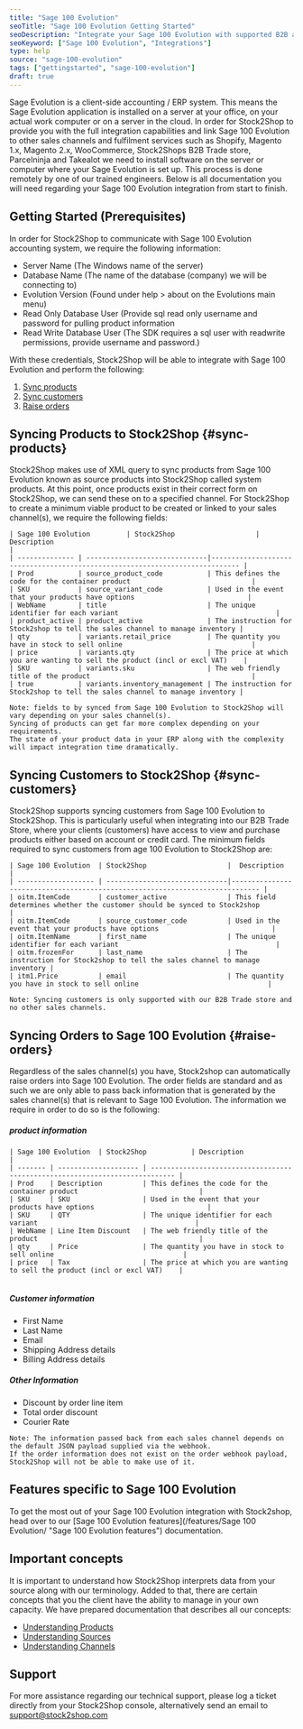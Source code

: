 ```yaml
---
title: "Sage 100 Evolution"
seoTitle: "Sage 100 Evolution Getting Started"
seoDescription: "Integrate your Sage 100 Evolution with supported B2B and B2C Systems through Stock2Shop"
seoKeyword: ["Sage 100 Evolution", "Integrations"]
type: help
source: "sage-100-evolution"
tags: ["gettingstarted", "sage-100-evolution"]
draft: true
---
```


Sage Evolution is a client-side accounting / ERP system. 
This means the Sage Evolution application is installed on a 
server at your office, on your actual work computer or on a 
server in the cloud. In order for Stock2Shop to provide you 
with the full integration capabilities and link Sage 100 Evolution 
to other sales channels and fulfilment services such as 
Shopify, Magento 1.x, Magento 2.x, WooCommerce, Stock2Shops B2B Trade store, 
Parcelninja and Takealot we need to install software on the server or computer where your Sage Evolution is set up. 
This process is done remotely by one of our trained engineers.
Below is all documentation you will need regarding your Sage 100 Evolution integration from start to finish.

## Getting Started (Prerequisites)

In order for Stock2Shop to communicate with Sage 100 Evolution accounting system, 
we require the following information:

- Server Name (The Windows name of the server)
- Database Name (The name of the database (company) we will be connecting to)
- Evolution Version (Found under help > about on the Evolutions main menu)
- Read Only Database User (Provide sql read only username and password for pulling product information
- Read Write Database User (The SDK requires a sql user with readwrite permissions, provide username and password.)

With these credentials, Stock2Shop will be able to integrate with Sage 100 Evolution and perform the following:
1. [Sync products](#sync-products) 
2. [Sync customers](#sync-customers) 
3. [Raise orders](#raise-orders) 

## Syncing Products to Stock2Shop {#sync-products}
Stock2Shop makes use of XML query to sync products from Sage 100 Evolution known as source products into Stock2Shop called system products. 
At this point, once products exist in their correct form on Stock2Shop, we can send these on to a specified channel.
For Stock2Shop to create a minimum viable product to be created or linked to your sales channel(s), we require the following fields:

```
| Sage 100 Evolution         | Stock2Shop                    |  Description                                                                 |
| -------------- | ------------------------------|----------------------------------------------------------------------------- |
| Prod           | source_product_code           | This defines the code for the container product                              |
| SKU            | source_variant_code           | Used in the event that your products have options                            |
| WebName        | title                         | The unique identifier for each variant                                       |
| product_active | product_active                | The instruction for Stock2shop to tell the sales channel to manage inventory |
| qty            | variants.retail_price         | The quantity you have in stock to sell online                                |
| price          | variants.qty                  | The price at which you are wanting to sell the product (incl or excl VAT)    |
| SKU            | variants.sku                  | The web friendly title of the product                                        |
| true           | variants.inventory_management | The instruction for Stock2shop to tell the sales channel to manage inventory |

 ```
  
 ```
 Note: fields to by synced from Sage 100 Evolution to Stock2Shop will vary depending on your sales channel(s). 
 Syncing of products can get far more complex depending on your requirements. 
 The state of your product data in your ERP along with the complexity will impact integration time dramatically.
 ```

## Syncing Customers to Stock2Shop  {#sync-customers}
Stock2Shop supports syncing customers from Sage 100 Evolution to Stock2Shop.
This is particularly useful when integrating into our B2B Trade Store, where your clients (customers)
have access to view and purchase products either based on account or credit card. 
The minimum fields required to sync customers from age 100 Evolution to Stock2Shop are:

```
| Sage 100 Evolution  | Stock2Shop                    |  Description                                                                 |
| ------------------- | ------------------------------|----------------------------------------------------------------------------- |
| oitm.ItemCode       | customer_active               | This field determines whether the customer should be synced to Stock2shop                             |
| oitm.ItemCode       | source_customer_code          | Used in the event that your products have options                            |
| oitm.ItemName       | first_name                    | The unique identifier for each variant                                       |
| oitm.frozenFor      | last_name                     | The instruction for Stock2shop to tell the sales channel to manage inventory |
| itm1.Price          | email                         | The quantity you have in stock to sell online                                |
```

```
Note: Syncing customers is only supported with our B2B Trade store and no other sales channels.
```


## Syncing Orders to Sage 100 Evolution {#raise-orders}
Regardless of the sales channel(s) you have, Stock2shop can automatically raise orders into Sage 100 Evolution.
The order fields are standard and as such we are only able to pass back information that is generated by the sales channel(s) that is relevant to Sage 100 Evolution.
The information we require in order to do so is the following:

##### product information

```
| Sage 100 Evolution  | Stock2Shop           | Description                                                                  |
| ------- | -------------------- | ---------------------------------------------------------------------------- |
| Prod    | Description          | This defines the code for the container product                              |
| SKU     | SKU                  | Used in the event that your products have options                            |
| SKU     | QTY                  | The unique identifier for each variant                                       |
| WebName | Line Item Discount   | The web friendly title of the product                                        |
| qty     | Price                | The quantity you have in stock to sell online                                |
| price   | Tax                  | The price at which you are wanting to sell the product (incl or excl VAT)    |
 
 ```

 ##### Customer information
 - First Name
 - Last Name
 - Email
 - Shipping Address details
 - Billing Address details
 
 ##### Other Information
 - Discount by order line item
 - Total order discount
 - Courier Rate
 
```
Note: The information passed back from each sales channel depends on the default JSON payload supplied via the webhook.
If the order information does not exist on the order webhook payload, Stock2Shop will not be able to make use of it.
```

## Features specific to Sage 100 Evolution
To get the most out of your Sage 100 Evolution integration with Stock2shop, head over to our [Sage 100 Evolution features](/features/Sage 100 Evolution/ "Sage 100 Evolution features") documentation.


## Important concepts 
It is important to understand how Stock2Shop interprets data from your source along with our terminology.
Added to that, there are certain concepts that you the client have the ability to manage in your own capacity.
We have prepared documentation that describes all our concepts:
 - [Understanding Products](/help/how-to/products)
 - [Understanding Sources](/help/how-to/sources)
 - [Understanding Channels](/help/how-to/channels)
 
## Support
For more assistance regarding our technical support, please log a ticket
directly from your Stock2Shop console, alternatively send an email to support@stock2shop.com

